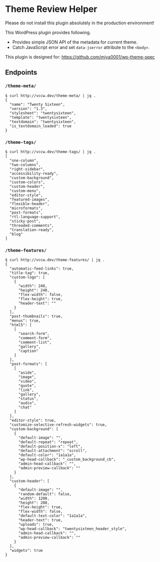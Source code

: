 # Theme Review Helper

Please do not install this plugin absolutely in the production environment!

This WordPress plugin provides following.

* Provides simple JSON API of the metadata for current theme.
* Catch JavaScript error and set `data-jserror` attribute to the `<body>`.

This plugin is designed for:
https://github.com/miya0001/wp-theme-spec

## Endpoints

### `/theme-meta/`

```
$ curl http://vccw.dev/theme-meta/ | jq .
{
  "name": "Twenty Sixteen",
  "version": "1.3",
  "stylesheet": "twentysixteen",
  "template": "twentysixteen",
  "textdomain": "twentysixteen",
  "is_textdomain_loaded": true
}
```

### `/theme-tags/`

```
$ curl http://vccw.dev/theme-tags/ | jq .
[
  "one-column",
  "two-columns",
  "right-sidebar",
  "accessibility-ready",
  "custom-background",
  "custom-colors",
  "custom-header",
  "custom-menu",
  "editor-style",
  "featured-images",
  "flexible-header",
  "microformats",
  "post-formats",
  "rtl-language-support",
  "sticky-post",
  "threaded-comments",
  "translation-ready",
  "blog"
]
```

### `/theme-features/`

```
$ curl http://vccw.dev/theme-features/ | jq .
{
  "automatic-feed-links": true,
  "title-tag": true,
  "custom-logo": [
    {
      "width": 240,
      "height": 240,
      "flex-width": false,
      "flex-height": true,
      "header-text": ""
    }
  ],
  "post-thumbnails": true,
  "menus": true,
  "html5": [
    [
      "search-form",
      "comment-form",
      "comment-list",
      "gallery",
      "caption"
    ]
  ],
  "post-formats": [
    [
      "aside",
      "image",
      "video",
      "quote",
      "link",
      "gallery",
      "status",
      "audio",
      "chat"
    ]
  ],
  "editor-style": true,
  "customize-selective-refresh-widgets": true,
  "custom-background": [
    {
      "default-image": "",
      "default-repeat": "repeat",
      "default-position-x": "left",
      "default-attachment": "scroll",
      "default-color": "1a1a1a",
      "wp-head-callback": "_custom_background_cb",
      "admin-head-callback": "",
      "admin-preview-callback": ""
    }
  ],
  "custom-header": [
    {
      "default-image": "",
      "random-default": false,
      "width": 1200,
      "height": 280,
      "flex-height": true,
      "flex-width": false,
      "default-text-color": "1a1a1a",
      "header-text": true,
      "uploads": true,
      "wp-head-callback": "twentysixteen_header_style",
      "admin-head-callback": "",
      "admin-preview-callback": ""
    }
  ],
  "widgets": true
}
```
